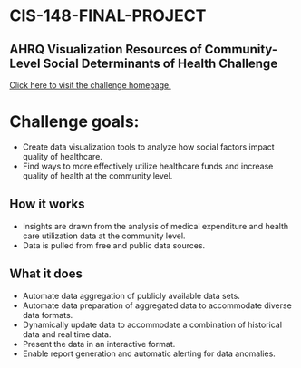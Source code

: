 # CIS-148-FINAL-PROJECT
## AHRQ Visualization Resources of Community-Level Social Determinants of Health Challenge
[Click here to visit the challenge homepage.](https://www.ahrq.gov/sdoh-challenge/index.html )

# Challenge goals:
- Create data visualization tools to analyze how social factors impact quality of healthcare.
- Find ways to more effectively utilize healthcare funds and increase quality of health at the community level.



## How it works
- Insights are drawn from the analysis of medical expenditure and health care utilization data at the community level.
- Data is pulled from free and public data sources.

## What it does
- Automate data aggregation of publicly available data sets.
- Automate data preparation of aggregated data to accommodate diverse data formats.
- Dynamically update data to accommodate a combination of historical data and real time data.
- Present the data in an interactive format.
- Enable report generation and automatic alerting for data anomalies. 

